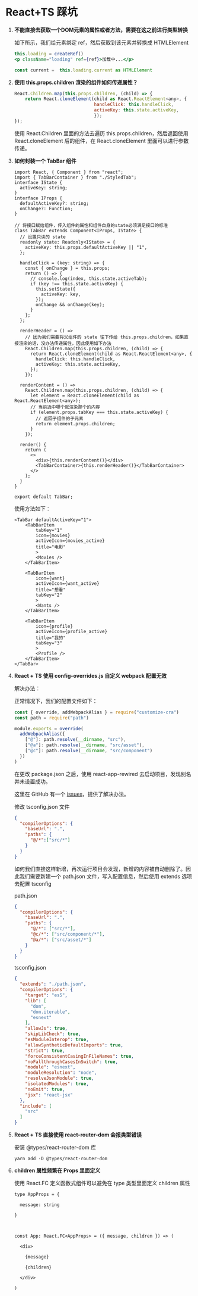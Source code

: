# React+TS 踩坑

1. **不能直接去获取一个DOM元素的属性或者方法，需要在这之前进行类型转换**

   如下所示，我们给元素绑定 ref，然后获取到该元素并转换成 HTMLElement

   ```jsx
   this.loading = createRef()
   <p className="loading" ref={ref}>加载中...</p>
   
   const current =  this.loading.current as HTMLElement
   ```

2. **使用 this.props.children 渲染的组件如何传递属性？**

   ```js
   React.Children.map(this.props.children, (child) => {
       return React.cloneElement(child as React.ReactElement<any>, {
                                 handleClick: this.handleClick,
                                 activeKey: this.state.activeKey,
                                 });
   });
   ```

   使用 React.Children 里面的方法去遍历 this.props.children，然后返回使用 React.cloneElement 后的组件，在 React.cloneElement 里面可以进行参数传递。

3. **如何封装一个 TabBar 组件**

   ```tsx
   import React, { Component } from "react";
   import { TabBarContainer } from "./StyledTab";
   interface IState {
     activeKey: string;
   }
   interface IProps {
     defaultActiveKey?: string;
     onChange?: Function;
   }
   
   // 将接口赋给组件，传入组件的属性和组件自身的state必须满足接口的标准
   class TabBar extends Component<IProps, IState> {
     // 设置只读的 state
     readonly state: Readonly<IState> = {
       activeKey: this.props.defaultActiveKey || "1",
     };
   
     handleClick = (key: string) => {
       const { onChange } = this.props;
       return () => {
         // console.log(index, this.state.activeTab);
         if (key !== this.state.activeKey) {
           this.setState({
             activeKey: key,
           });
           onChange && onChange(key);
         }
       };
     };
   
     renderHeader = () =>
       // 因为我们需要将父组件的 state 往下传给 this.props.children，如果直接渲染的话，没办法传递属性，因此使用如下办法
       React.Children.map(this.props.children, (child) => {
         return React.cloneElement(child as React.ReactElement<any>, {
           handleClick: this.handleClick,
           activeKey: this.state.activeKey,
         });
       });
   
     renderContent = () =>
       React.Children.map(this.props.children, (child) => {
         let element = React.cloneElement(child as React.ReactElement<any>);
         // 当前选中哪个就渲染那个的内容
         if (element.props.tabKey === this.state.activeKey) {
           // 返回子组件的子元素
           return element.props.children;
         }
       });
   
     render() {
       return (
         <>
           <div>{this.renderContent()}</div>
           <TabBarContainer>{this.renderHeader()}</TabBarContainer>
         </>
       );
     }
   }
   
   export default TabBar;
   ```

   使用方法如下：

   ```tsx
   <TabBar defaultActiveKey="1">
       <TabBarItem
           tabKey="1"
           icon={movies}
           activeIcon={movies_active}
           title="电影"
           >
           <Movies />
       </TabBarItem>
   
       <TabBarItem 
           icon={want} 
           activeIcon={want_active} 
           title="想看" 
           tabKey="2"
           >
           <Wants />
       </TabBarItem>
   
       <TabBarItem
           icon={profile}
           activeIcon={profile_active}
           title="我的"
           tabKey="3"
           >
           <Profile />
       </TabBarItem>
   </TabBar>
   ```

4. **React + TS 使用 config-overrides.js 自定义 webpack 配置无效**

   解决办法：

   正常情况下，我们的配置文件如下：

   ```js
   const { override, addWebpackAlias } = require("customize-cra")
   const path = require("path")
   
   module.exports = override(
     addWebpackAlias({
       ["@"]: path.resolve(__dirname, "src"),
       ["@a"]: path.resolve(__dirname, "src/asset"),
       ["@c"]: path.resolve(__dirname, "src/component")
     })
   )
   ```

   在更改 package.json 之后，使用 react-app-rewired 去启动项目，发现别名并未设置成功。

   这里在 GitHub 有一个 [issues](https://github.com/facebook/create-react-app/issues/5645)，提供了解决办法。

   修改 tsconfig.json 文件

   ```json
   {
     "compilerOptions": {
       "baseUrl": ".",
       "paths": {
         "@/*":["src/*"]
       }
     }
   }
   ```

   如何我们直接这样新增，再次运行项目会发现，新增的内容被自动删除了。因此我们需要新建一个 path.json 文件，写入配置信息，然后使用 extends 选项去配置 tsconfig

   path.json

   ```json
   {
     "compilerOptions": {
       "baseUrl": ".",
       "paths": {
         "@/*": ["src/*"],
         "@c/*": ["src/component/*"],
         "@a/*": ["src/asset/*"]
       }
     }
   }
   ```

   tsconfig.json

   ```json
   {
     "extends": "./path.json",
     "compilerOptions": {
       "target": "es5",
       "lib": [
         "dom",
         "dom.iterable",
         "esnext"
       ],
       "allowJs": true,
       "skipLibCheck": true,
       "esModuleInterop": true,
       "allowSyntheticDefaultImports": true,
       "strict": true,
       "forceConsistentCasingInFileNames": true,
       "noFallthroughCasesInSwitch": true,
       "module": "esnext",
       "moduleResolution": "node",
       "resolveJsonModule": true,
       "isolatedModules": true,
       "noEmit": true,
       "jsx": "react-jsx"
     },
     "include": [
       "src"
     ]
   }
   
   ```

5. **React + TS 直接使用 react-router-dom 会报类型错误**

   安装 @types/react-router-dom 库

   ```shell
   yarn add -D @types/react-router-dom
   ```

6. **children 属性频繁在 Props 里面定义**

   使用 React.FC 定义函数式组件可以避免在 type 类型里面定义 children 属性

   ```tsx
   type AppProps = {
   
     message: string
   
   }
   
   
   
   const App: React.FC<AppProps> = ({ message, children }) => (
   
     <div>
   
       {message}
   
       {children}
   
     </div>
   
   )
   ```

   


